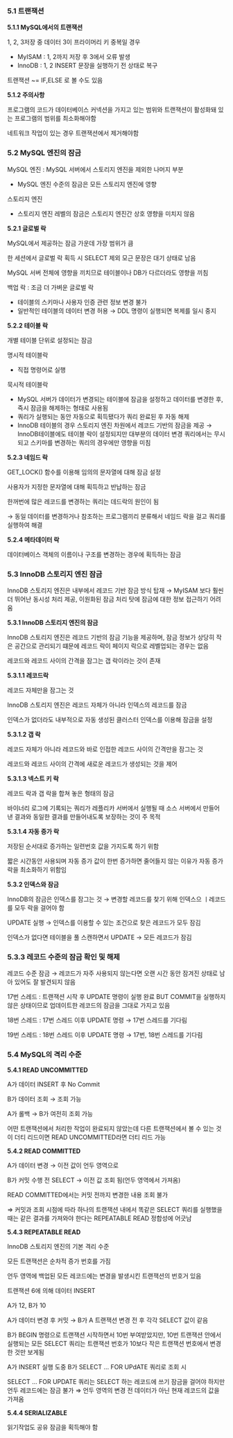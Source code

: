 ### 5.1 트랜잭션

**5.1.1 MySQL에서의 트랜잭션**

1, 2, 3저장 중 데이터 3이 프라이머리 키 중복일 경우

- MyISAM : 1, 2까지 저장 후 3에서 오류 발생
- InnoDB : 1, 2 INSERT 문장을 실행하기 전 상태로 복구

트랜잭션 ~= IF,ELSE 로 볼 수도 있음

**5.1.2 주의사항**

프로그램의 코드가 데이터베이스 커넥션을 가지고 있는 범위와 트랜잭션이 활성화돼 있는 프로그램의 범위를 최소화해야함

네트워크 작업이 있는 경우 트랜잭션에서 제거해야함

### 5.2 MySQL 엔진의 잠금

MySQL 엔진 : MySQL 서버에서 스토리지 엔진을 제외한 나머지 부분

- MySQL 엔진 수준의 잠금은 모든 스토리지 엔진에 영향

스토리지 엔진

- 스토리지 엔진 레벨의 잠금은 스토리지 엔진간 상호 영향을 미치지 않음

**5.2.1 글로벌 락**

MySQL에서 제공하는 잠금 가운데 가장 범위가 큼

한 세션에서 글로벌 락 획득 시 SELECT 제외 모근 문장은 대기 상태로 남음

MySQL 서버 전체에 영향을 끼치므로 테이블이나 DB가 다르더라도 영향을 끼침

백업 락 : 조금 더 가벼운 글로벌 락

- 테이블의 스키마나 사용자 인증 관련 정보 변경 불가
- 일반적인 테이블의 데이터 변경 허용 → DDL 명령이 실행되면 복제를 일시 중지

**5.2.2 테이블 락**

개별 테이블 단위로 설정되는 잠금

명시적 테이블락

- 직접 명령어로 실행

묵시적 테이블락

- MySQL 서버가 데이터가 변경되는 테이블에 잠금을 설정하고 데이터를 변경한 후, 즉시 잠금을 해제하는 형태로 사용됨
- 쿼리가 실행되는 동안 자동으로 획득됐다가 쿼리 완료된 후 자동 해제
- InnoDB 테이블의 경우 스토리지 엔진 차원에서 레코드 기반의 잠금을 제공 → InnoDB테이블에도 테이블 락이 설정되지만 대부분의 데이터 변경 쿼리에서는 무시되고 스키마를 변경하는 쿼리의 경우에만 영향을 미침

**5.2.3 네임드 락**

GET_LOCK() 함수를 이용해 임의의 문자열에 대해 잠금 설정

사용자가 지정한 문자열에 대해 획득하고 반납하는 잠금

한꺼번에 많은 레코드를 변경하는 쿼리는 데드락의 원인이 됨

→ 동일 데이터를 변경하거나 참조하는 프로그램끼리 분류해서 네임드 락을 걸고 쿼리를 실행하여 해결

**5.2.4 메타데이터 락**

데이터베이스 객체의 이름이나 구조를 변경하는 경우에 획득하는 잠금

### 5.3 InnoDB 스토리지 엔진 잠금

InnoDB 스토리지 엔진은 내부에서 레코드 기반 잠금 방식 탑재 → MyISAM 보다 훨씬 더 뛰어난 동시성 처리 제공, 이원화된 잠금 처리 탓에 잠금에 대한 정보 접근하기 어려움

**5.3.1 InnoDB 스토리지 엔진의 잠금**

InnoDB 스토리지 엔진은 레코드 기반의 잠금 기능을 제공하며, 잠금 정보가 상당히 작은 공간으로 관리되기 떄문에 레코드 락이 페이지 락으로 레벨업되는 경우는 없음

레코드와 레코드 사이의 간격을 잠그는 갭 락이라는 것이 존재

**5.3.1.1 레코드락**

레코드 자체만을 잠그는 것

InnoDB 스토리지 엔진은 레코드 자체가 아니라 인덱스의 레코드를 잠금

인덱스가 없더라도 내부적으로 자동 생성된 클러스터 인덱스를 이용해 잠금을 설정

**5.3.1.2 갭 락**

레코드 자체가 아니라 레코드와 바로 인접한 레코드 사이의 간격만을 잠그는 것

레코드와 레코드 사이의 간격에 새로운 레코드가 생성되는 것을 제어

**5.3.1.3 넥스트 키 락**

레코드 락과 갭 락을 합쳐 놓은 형태의 잠금

바이너리 로그에 기록되는 쿼리가 레플리카 서버에서 실행될 때 소스 서버에서 만들어 낸 결과와 동일한 결과를 만들어내도록 보장하는 것이 주 목적

**5.3.1.4 자동 증가 락**

저장된 순서대로 증가하는 일련번호 값을 가지도록 하기 위함

짧은 시간동안 사용되며 자동 증가 값이 한번 증가하면 줄어들지 않는 이유가 자동 증가 락을 최소화하기 위함임

**5.3.2 인덱스와 잠금**

InnoDB의 잠금은 인덱스를 잠그는 것 → 변경할 레코드를 찾기 위해 인덱스으 ㅣ레코드를 모두 락을 걸어야 함

UPDATE 실행 → 인덱스를 이용할 수 있는 조건으로 찾은 레코드가 모두 잠김

인덱스가 없다면 테이블을 풀 스캔하면서 UPDATE → 모든 레코드가 잠김

### 5.3.3 레코드 수준의 잠금 확인 및 해제

레코드 수준 잠금 → 레코드가 자주 사용되지 않는다면 오랜 시간 동안 잠겨진 상태로 남아 있어도 잘 발견되지 않음

17번 스레드 : 트랜잭션 시작 후 UPDATE 명령이 실행 완료 BUT COMMIT을 실행하지 않은 상태이므로 업데이트한 레코드의 잠금을 그대로 가지고 있음

18번 스레드 : 17번 스레드 이후 UPDATE 명령 → 17번 스레드를 기다림

19번 스레드 : 18번 스레드 이후 UPDATE 명령 → 17번, 18번 스레드를 기다림

### 5.4 MySQL의 격리 수준

**5.4.1 READ UNCOMMITTED**

A가 데이터 INSERT 후 No  Commit

B가 데이터 조회 → 조회 가능

A가 롤백 → B가 여전히 조회 가능

어떤 트랜잭션에서 처리한 작업이 완료되지 않았는데 다른 트랜잭션에서 볼 수 있는 것이 더티 리드이면 READ UNCOMMITTED라면 더티 리드 가능

**5.4.2 READ COMMITTED**

A가 데이터 변경 → 이전 값이 언두 영역으로

B가 커밋 수행 전 SELECT → 이전 값 조회 됨(언두 영역에서 가져옴)

READ COMMITTED에서는 커밋 전까지 변경한 내용 조회 불가

⇒ 커밋과 조회 시점에 따라 하나의 트랜잭션 내에서 똑같은 SELECT 쿼리를 실행했을 때는 같은 결과를 가져와야 한다는 REPEATABLE READ 정합성에 어긋남

**5.4.3 REPEATABLE READ**

InnoDB 스토리지 엔진의 기본 격리 수준

모든 트랜잭션은 순차적 증가 번호를 가짐

언두 영역에 백업된 모든 레코드에는 변경을 발생시킨 트랜잭션의 번호거 있음

트랜잭션 6에 의해 데이터 INSERT

A가 12, B가 10

A가 데이터 변경 후 커밋 → B가 A 트랜잭션 변경 전 후 각각 SELECT 값이 같음

B가 BEGIN 명령으로 트랜잭션 시작하면서 10번 부여받았지만, 10번 트랜잭션 안에서 실행되는 모든 SELECT 쿼리는 트랜잭션 번호가 10보다 작은 트랜잭션 번호에서 변경한 것만 보게됨

A가 INSERT 실행 도중 B가 SELECT … FOR UPdATE 쿼리로 조회 시

SELECT … FOR UPDATE 쿼리는 SELECT 하는 레코드에 쓰기 잠금을 걸어야 하지만 언두 레코드에는 잠금 불가 ⇒ 언두 영역의 변경 전 데이터가 아닌 현재 레코드의 값을 가져옴

**5.4.4 SERIALIZABLE**

읽기작업도 공유 잠금을 획득해야 함
